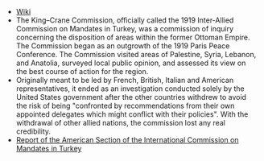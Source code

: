 - [Wiki](https://en.wikipedia.org/wiki/King%E2%80%93Crane_Commission)
- The King–Crane Commission, officially called the 1919 Inter-Allied Commission on Mandates in Turkey, was a commission of inquiry concerning the disposition of areas within the former Ottoman Empire. The Commission began as an outgrowth of the 1919 Paris Peace Conference. The Commission visited areas of Palestine, Syria, Lebanon, and Anatolia, surveyed local public opinion, and assessed its view on the best course of action for the region.
- Originally meant to be led by French, British, Italian and American representatives, it ended as an investigation conducted solely by the United States government after the other countries withdrew to avoid the risk of being "confronted by recommendations from their own appointed delegates which might conflict with their policies". With the withdrawal of other allied nations, the commission lost any real credibility.
- [Report of the American Section of the International Commission on Mandates in Turkey](https://history.state.gov/historicaldocuments/frus1919Parisv12/d380)